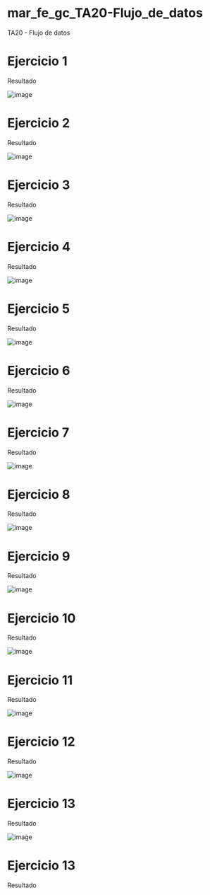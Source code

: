 # mar_fe_gc_TA20-Flujo_de_datos
TA20 - Flujo de datos

# Ejercicio 1
Resultado

![image](https://github.com/GCMrybakin/mar_fe_gc_TA20-Flujo_de_datos/assets/135844963/838ed891-5e57-4917-a9a7-1c64ff6b0f51)

# Ejercicio 2
Resultado

![image](https://github.com/GCMrybakin/mar_fe_gc_TA20-Flujo_de_datos/assets/135844963/a67efbfd-a73b-4ff1-ae24-90a2bc9dec33)

# Ejercicio 3
Resultado

![image](https://github.com/GCMrybakin/mar_fe_gc_TA20-Flujo_de_datos/assets/135844963/59d53774-67bf-48ec-b94b-832b8a113e5d)

# Ejercicio 4
Resultado

![image](https://github.com/GCMrybakin/mar_fe_gc_TA20-Flujo_de_datos/assets/135844963/e56afcca-4dfc-4f86-809c-2814057b5135)

# Ejercicio 5
Resultado

![image](https://github.com/GCMrybakin/mar_fe_gc_TA20-Flujo_de_datos/assets/135844963/1f6f0a7e-31bd-428f-9aad-73d2b4523091)

# Ejercicio 6
Resultado

![image](https://github.com/GCMrybakin/mar_fe_gc_TA20-Flujo_de_datos/assets/135844963/f015be6d-8d0d-4e8a-87e7-295223f5bdc1)

# Ejercicio 7
Resultado

![image](https://github.com/GCMrybakin/mar_fe_gc_TA20-Flujo_de_datos/assets/135844963/cdc89ca9-c82b-4148-a1a4-ca3f1fccebea)

# Ejercicio 8
Resultado

![image](https://github.com/GCMrybakin/mar_fe_gc_TA20-Flujo_de_datos/assets/135844963/3f07b0ca-8fea-4aff-9e40-b334d6de42c6)

# Ejercicio 9
Resultado

![image](https://github.com/GCMrybakin/mar_fe_gc_TA20-Flujo_de_datos/assets/135844963/e268496f-43fb-49fe-824e-bb6e24d9ba6d)

# Ejercicio 10
Resultado

![image](https://github.com/GCMrybakin/mar_fe_gc_TA20-Flujo_de_datos/assets/135844963/928ac202-c3b2-4c63-8b1c-817a0a705dd3)

# Ejercicio 11
Resultado

![image](https://github.com/GCMrybakin/mar_fe_gc_TA20-Flujo_de_datos/assets/135844963/e5523138-50c6-42c3-965e-b2f81480f883)

# Ejercicio 12
Resultado

![image](https://github.com/GCMrybakin/mar_fe_gc_TA20-Flujo_de_datos/assets/135844963/c9bb1d65-be8e-45e9-ae81-bd0eec855b20)

# Ejercicio 13
Resultado

![image](https://github.com/GCMrybakin/mar_fe_gc_TA20-Flujo_de_datos/assets/135844963/7aee615e-207e-4ee0-835b-fcf4fb9e010e)



# Ejercicio 13
Resultado
